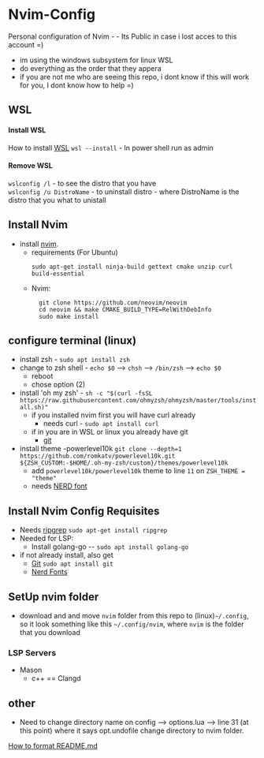 # Nvim-Config
Personal configuration of Nvim - - Its Public in case i lost acces to this account  =)

+ im  using the windows subsystem for linux WSL
+ do everything as the order that they appera
+ if you are not me who are seeing this repo, i dont know if this will work for you, I dont know how to help =)

## WSL
#### Install WSL
How to install [WSL](https://learn.microsoft.com/en-us/windows/wsl/install-manual)
`wsl --install` - In power shell run as admin <br>
#### Remove WSL
`wslconfig /l` - to see the distro that you have <br>
`wslconfig /u DistroName`  - to uninstall distro - where DistroName is the distro that you what to unistall <br>

## Install Nvim
+ install [nvim](https://github.com/neovim/neovim/blob/master/INSTALL.md#install-from-source).
  - requirements (For Ubuntu)
    ```
    sudo apt-get install ninja-build gettext cmake unzip curl build-essential
    ```
  - Nvim:
    ```
      git clone https://github.com/neovim/neovim
      cd neovim && make CMAKE_BUILD_TYPE=RelWithDebInfo
      sudo make install
    ```

## configure terminal (linux)
+ install zsh - `sudo apt install zsh` <br>
+ change to zsh shell - `echo $0` --> `chsh` --> `/bin/zsh` --> `echo $0` <br>
  - reboot 
  - chose option (2)
+ install 'oh my zsh' - `sh -c "$(curl -fsSL https://raw.githubusercontent.com/ohmyzsh/ohmyzsh/master/tools/install.sh)"`
  - if you installed nvim first you will have curl already
    - needs curl - `sudo apt install curl`
  - if in you are in WSL or linux you already have git
    - [git](https://git-scm.com/download/win)
+ install theme -powerlevel10k `git clone --depth=1 https://github.com/romkatv/powerlevel10k.git ${ZSH_CUSTOM:-$HOME/.oh-my-zsh/custom}/themes/powerlevel10k`
  - add `powerlevel10k/powerlevel10k` theme to line `11` on `ZSH_THEME = "theme" `
  - needs [NERD font]((https://www.nerdfonts.com/font-downloads))

## Install Nvim Config Requisites
+ Needs [ripgrep](https://github.com/BurntSushi/ripgrep?tab=readme-ov-file#installation) `sudo apt-get install ripgrep` <br>
+ Needed for LSP:
   - Install golang-go -- `sudo apt install golang-go`
+ if not already install, also get
  - [Git](https://git-scm.com/download/win) `sudo apt install git`
  - [Nerd Fonts](https://www.nerdfonts.com/font-downloads)

## SetUp nvim folder
+ download and and move `nvim` folder from this repo to (linux)`~/.config`, so it look something like this `~/.config/nvim`, where `nvim` is the folder that you download

### LSP Servers
+ Mason
  - c++  == Clangd

## other
* Need to change directory name on config --> options.lua --> line 31 (at this point)  where it says opt.undofile change directory to nvim folder.

[How to format README.md](https://docs.github.com/en/get-started/writing-on-github/getting-started-with-writing-and-formatting-on-github/basic-writing-and-formatting-syntax)



